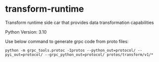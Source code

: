 # transform-runtime
Transform runtime side car that provides data transformation capabilities

Python Version: 3.10

Use below command to generate grpc code from proto files:

```
python -m grpc_tools.protoc -Iprotos --python_out=protocol/ --pyi_out=protocol/ --grpc_python_out=protocol/ protos/transform/v1/*
```
